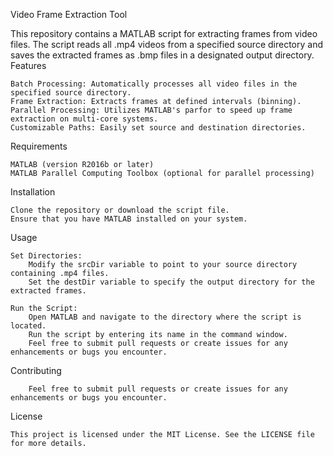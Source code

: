 Video Frame Extraction Tool

This repository contains a MATLAB script for extracting frames from video files. The script reads all .mp4 videos from a specified source directory and saves the extracted frames as .bmp files in a designated output directory.
Features

    Batch Processing: Automatically processes all video files in the specified source directory.
    Frame Extraction: Extracts frames at defined intervals (binning).
    Parallel Processing: Utilizes MATLAB's parfor to speed up frame extraction on multi-core systems.
    Customizable Paths: Easily set source and destination directories.

Requirements

    MATLAB (version R2016b or later)
    MATLAB Parallel Computing Toolbox (optional for parallel processing)

Installation

    Clone the repository or download the script file.
    Ensure that you have MATLAB installed on your system.

Usage

    Set Directories:
        Modify the srcDir variable to point to your source directory containing .mp4 files.
        Set the destDir variable to specify the output directory for the extracted frames.

    Run the Script:
        Open MATLAB and navigate to the directory where the script is located.
        Run the script by entering its name in the command window.
        Feel free to submit pull requests or create issues for any enhancements or bugs you encounter.

Contributing

        Feel free to submit pull requests or create issues for any enhancements or bugs you encounter.

License

    This project is licensed under the MIT License. See the LICENSE file for more details.
